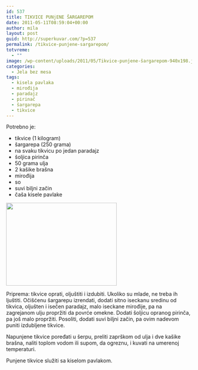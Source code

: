 ```yaml
---
id: 537
title: TIKVICE PUNjENE ŠARGAREPOM
date: 2011-05-11T08:59:04+00:00
author: mila
layout: post
guid: http://superkuvar.com/?p=537
permalink: /tikvice-punjene-sargarepom/
totvreme:
  - ""
image: /wp-content/uploads/2011/05/Tikvice-punjene-šargarepom-940x198.jpg
categories:
  - Jela bez mesa
tags:
  - kisela pavlaka
  - mirođija
  - paradajz
  - pirinač
  - šargarepa
  - tikvice
---
```

Potrebno je:

  * tikvice (1 kilogram)
  * šargarepa (250 grama)
  * na svaku tikvicu po jedan paradajz
  * šoljica pirinča
  * 50 grama ulja
  * 2 kašike brašna
  * mirođija
  * so
  * suvi biljni začin
  * čaša kisele pavlake

<img class="alignnone size-medium wp-image-2898" title="Tikvice punjene šargarepom" src="//superkuvar.com/wp-content/uploads/2011/05/Tikvice-punjene-%C5%A1argarepom-300x225.jpg" alt="" width="300" height="225" /> 

Priprema: tikvice oprati, oljuštiti i izdubiti. Ukoliko su mlade, ne treba ih ljuštiti. Očišćenu šargarepu izrendati, dodati sitno iseckanu sredinu od tikvica, oljušten i isečen paradajz, malo iseckane mirođije, pa na zagrejanom ulju propržiti da povrće omekne. Dodati šoljicu opranog pirinča, pa još malo propržiti. Posoliti, dodati suvi biljni začin, pa ovim nadevom puniti izdubljene tikvice.

Napunjene tikvice poređati u šerpu, preliti zaprškom od ulja i dve kašike brašna, naliti toplom vodom ili supom, da ogreznu, i kuvati na umerenoj temperaturi.

Punjene tikvice služiti sa kiselom pavlakom.